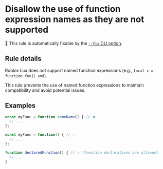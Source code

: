 # Disallow the use of function expression names as they are not supported

🔧 This rule is automatically fixable by the [`--fix` CLI option](https://eslint.org/docs/latest/user-guide/command-line-interface#--fix).

<!-- end auto-generated rule header -->
<!-- Do not manually modify this header. Run: `npm run eslint-docs` -->

## Rule details

Roblox Lua does not support named function expressions (e.g., `local x = function foo() end`).

This rule prevents the use of named function expressions to maintain compatibility and avoid potential issues.

## Examples

```js
const myFunc = function someName() { // ❌
  // ...
};
```

```js
const myFunc = function() { // ✅
  // ...
};
```

```js
function declaredFunction() { // ✅ (Function declarations are allowed)
  // ...
}
```
